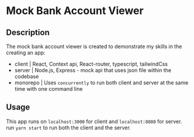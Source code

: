 # Mock Bank Account Viewer

## Description

The mock bank account viewer is created to demonstrate my skills in the creating an app:

- client | React, Context api, React-router, typescript, tailwindCss
- server | Node.js, Express - mock api that uses json file within the codebase
- monorepo | Uses `concurrently` to run both client and server at the same time with one command line

## Usage

This app runs on `localhost:3000` for client and `localhost:8080` for server.
run `yarn start` to run both the client and the server.